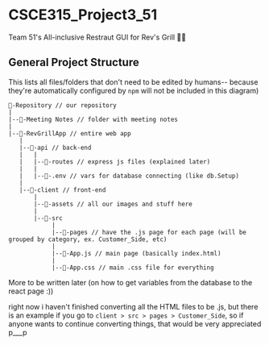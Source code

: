 # CSCE315_Project3_51
Team 51's All-inclusive Restraut GUI for Rev's Grill 🐕‍🦺

## General Project Structure

This lists all files/folders that don't need to be edited by humans-- because they're automatically
configured by `npm` will not be included in this diagram)

```
📂-Repository // our repository
|
|--📁-Meeting Notes // folder with meeting notes
|
|--📂-RevGrillApp // entire web app
   |
   |--📂-api // back-end
   |   |
   |   |--📁-routes // express js files (explained later)
   |   |
   |   |--📃-.env // vars for database connecting (like db.Setup)
   |
   |--📂-client // front-end
       |
       |--📁-assets // all our images and stuff here
       |
       |--📂-src 
            |
            |--📁-pages // have the .js page for each page (will be grouped by category, ex. Customer_Side, etc)  
            |
            |--📃-App.js // main page (basically index.html)
            |
            |--📃-App.css // main .css file for everything

```

More to be written later (on how to get variables from the database to the react page :))

right now i haven't finished converting all the HTML files to be .js, but there is an example if you go to `client > src > pages > Customer_Side`, so if anyone wants to continue converting things, that would be very appreciated p___p